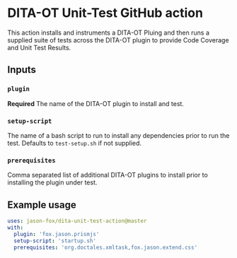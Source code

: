 # DITA-OT Unit-Test GitHub action

This action installs and instruments a DITA-OT Pluing and then runs a supplied suite of tests across the DITA-OT plugin to provide Code Coverage and Unit Test Results.

## Inputs

### `plugin`

**Required** The name of the DITA-OT plugin to install and test.

### `setup-script`

The name of a bash script to run to install any dependencies prior to run the test. Defaults to `test-setup.sh` if not supplied.

### `prerequisites`

Comma separated list of additional DITA-OT plugins to install prior to installing the plugin under test.

## Example usage

```yaml
uses: jason-fox/dita-unit-test-action@master
with:
  plugin: 'fox.jason.prismjs'
  setup-script: 'startup.sh'
  prerequisites: 'org.doctales.xmltask,fox.jason.extend.css'
```
